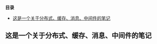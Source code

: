 <!-- START doctoc generated TOC please keep comment here to allow auto update -->
<!-- DON'T EDIT THIS SECTION, INSTEAD RE-RUN doctoc TO UPDATE -->
**目录**

- [这是一个关于分布式、缓存、消息、中间件的笔记](#%E8%BF%99%E6%98%AF%E4%B8%80%E4%B8%AA%E5%85%B3%E4%BA%8E%E5%88%86%E5%B8%83%E5%BC%8F%E7%BC%93%E5%AD%98%E6%B6%88%E6%81%AF%E4%B8%AD%E9%97%B4%E4%BB%B6%E7%9A%84%E7%AC%94%E8%AE%B0)

<!-- END doctoc generated TOC please keep comment here to allow auto update -->

## 这是一个关于分布式、缓存、消息、中间件的笔记